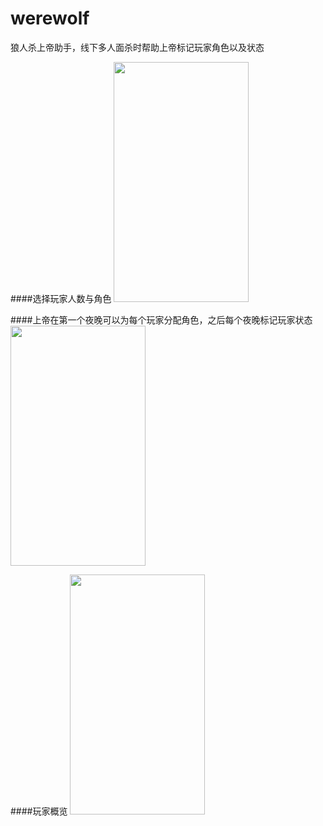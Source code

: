 # werewolf
狼人杀上帝助手，线下多人面杀时帮助上帝标记玩家角色以及状态

####选择玩家人数与角色
<img src="https://raw.githubusercontent.com/mavsforlife/werewolf/master/app/src/main/assets/wolves_1.png" width = "216" height = "384"/>

####上帝在第一个夜晚可以为每个玩家分配角色，之后每个夜晚标记玩家状态
<img src="https://raw.githubusercontent.com/mavsforlife/werewolf/master/app/src/main/assets/wolves_2.png" width = "216" height = "384"/>

####玩家概览
<img src="https://raw.githubusercontent.com/mavsforlife/werewolf/master/app/src/main/assets/wolves_3.png" width = "216" height = "384"/>